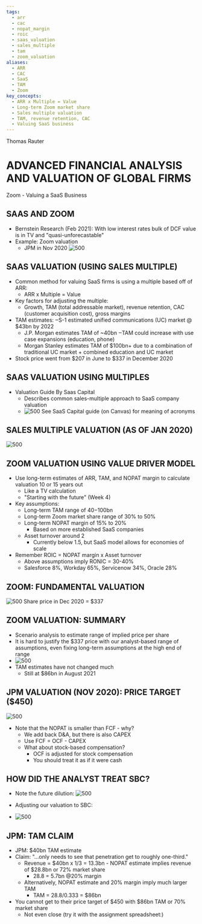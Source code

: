 ```yaml
---
tags:
  - arr
  - cac
  - nopat_margin
  - roic
  - saas_valuation
  - sales_multiple
  - tam
  - zoom_valuation
aliases:
  - ARR
  - CAC
  - SaaS
  - TAM
  - Zoom
key_concepts:
  - ARR x Multiple = Value
  - Long-term Zoom market share
  - Sales multiple valuation
  - TAM, revenue retention, CAC
  - Valuing SaaS business
---
```


Thomas Rauter

# ADVANCED FINANCIAL ANALYSIS AND VALUATION OF GLOBAL FIRMS

Zoom  - Valuing a SaaS Business

## SAAS AND ZOOM
 - Bernstein Research (Feb 2021): With low interest rates bulk of DCF value is in TV and "quasi-unforecastable"
 - Example: Zoom valuation
	- JPM in Nov 2020
 ![500](4b775203c5243a6ede33f1ec167ccb43.png)
## SAAS VALUATION (USING SALES MULTIPLE)
 - Common method for valuing SaaS firms is using a multiple based off of ARR:
	- ARR x Multiple = Value
 - Key factors for adjusting the multiple:
	- Growth, TAM (total addressable market), revenue retention, CAC (customer acquisition cost), gross margins
 - TAM estimates:
‒S-1 estimated unified communications (UC) market @ $43bn by 2022
	- J.P. Morgan estimates TAM of ~40bn
‒TAM could increase with use case expansions (education, phone)
	- Morgan Stanley estimates TAM of $100bn+ due to a combination of
traditional UC market + combined education and UC market
 - Stock price went from $207 in June to $337 in December 2020

## SAAS VALUATION USING MULTIPLES
- Valuation Guide By Saas Capital
	- Describes common sales-multiple approach to SaaS company valuation
	-  ![500](2760eb34b5052234dac2ae7aba913730.png)
See SaaS Capital guide (on Canvas) for meaning of acronyms

## SALES MULTIPLE VALUATION (AS OF JAN 2020)

 ![500](14832b0cd3230769a2d9b60a20d85bb0.png)

## ZOOM VALUATION USING VALUE DRIVER MODEL
 - Use long-term estimates of ARR, TAM, and NOPAT margin to calculate valuation 10 or 15 years out
	- Like a TV calculation
	- "Starting with the future" (Week 4)
 - Key assumptions:
	- Long-term TAM range of $40-$100bn
	- Long-term Zoom market share range of 30% to 50%
	- Long-term NOPAT margin of 15% to 20%
		- Based on more established SaaS companies
	- Asset turnover around 2
		- Currently below 1.5, but SaaS model allows for economies of scale
 - Remember ROIC = NOPAT margin x Asset turnover
	- Above assumptions imply RONIC = 30-40%
	- Salesforce 8%, Workday 65%, Servicenow 34%, Oracle 28%

## ZOOM: FUNDAMENTAL VALUATION

 ![500](849ae76a3a9a8dc7b58678ba4e5b783c.png)
Share price in Dec 2020 = $337

## ZOOM VALUATION: SUMMARY
 - Scenario analysis to estimate range of implied price per share
 - It is hard to justify the $337 price with our analyst-based range of assumptions, even fixing long-term assumptions at the high end of range
 -  ![500](2ed2e990b4f8d2c5d375b60367140122.png)
 - TAM estimates have not changed much
	- Still at $86bn in August 2021

## JPM VALUATION (NOV 2020): PRICE TARGET ($450)

 ![500](cab5fc47aad08cfa5385651778836f9f.png)

 - Note that the NOPAT is smaller than FCF  - why?
	- We add back D&A, but there is also CAPEX
	- Use FCF = OCF  - CAPEX
	- What about stock-based compensation?
		- OCF is adjusted for stock compensation
		- You should treat it as if it were cash

## HOW DID THE ANALYST TREAT SBC?
- Note the future dilution:
 ![500](63cff9464c5266ddc1b87b55f790b085.png)

 - Adjusting our valuation to SBC:
 -  ![500](b0296e7b89d213fa9db34058d27f2d5a.png)

## JPM: TAM CLAIM
 - JPM: $40bn TAM estimate
 - Claim: "…only needs to see that penetration get to roughly one-third."
	- Revenue = $40bn x 1/3 = 13.3bn     - NOPAT estimate implies revenue of $28.8bn or 72% market share
		- 28.8 = 5.7bn @20% margin
	- Alternatively, NOPAT estimate and 20% margin imply much larger TAM
		- TAM = 28.8/0.333 = $86bn
 - You cannot get to their price target of $450 with $86bn TAM or 70% market share
	- Not even close (try it with the assignment spreadsheet:)